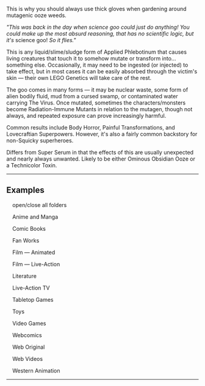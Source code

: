 This is why you should always use thick gloves when gardening around mutagenic ooze weeds.

_"This was back in the day when science goo could just do anything! You could make up the most absurd reasoning, that has no scientific logic, but it's_ science goo! _So it flies."_

This is any liquid/slime/sludge form of Applied Phlebotinum that causes living creatures that touch it to somehow mutate or transform into... something else. Occasionally, it may need to be ingested (or injected) to take effect, but in most cases it can be easily absorbed through the victim's skin — their own LEGO Genetics will take care of the rest.

The goo comes in many forms — it may be nuclear waste, some form of alien bodily fluid, mud from a cursed swamp, or contaminated water carrying The Virus. Once mutated, sometimes the characters/monsters become Radiation-Immune Mutants in relation to the mutagen, though not always, and repeated exposure can prove increasingly harmful.

Common results include Body Horror, Painful Transformations, and Lovecraftian Superpowers. However, it's also a fairly common backstory for non-Squicky superheroes.

Differs from Super Serum in that the effects of this are usually unexpected and nearly always unwanted. Likely to be either Ominous Obsidian Ooze or a Technicolor Toxin.

___

## Examples

    open/close all folders 

    Anime and Manga 

    Comic Books 

    Fan Works 

    Film — Animated 

    Film — Live-Action 

    Literature 

    Live-Action TV 

    Tabletop Games 

    Toys 

    Video Games 

    Webcomics 

    Web Original 

    Web Videos 

    Western Animation 

___